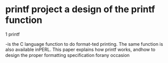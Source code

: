 # printf project a design of the printf function

1 printf

 -is the C language function to do format-ted printing. The same function is also available inPERL. This paper explains how
 printf
 works, andhow to design the proper formatting speciﬁcation forany occasion
